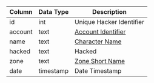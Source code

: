| Column  | Data Type | Description                                                                         |
| ------- | --------- | ----------------------------------------------------------------------------------- |
| id      | int       | Unique Hacker Identifier                                                            |
| account | text      | [Account Identifier](account.md)                                                    |
| name    | text      | [Character Name](character_data.md)                                                 |
| hacked  | text      | Hacked                                                                              |
| zone    | text      | [Zone Short Name](https://eqemu.gitbook.io/server/categories/reference-lists/zones) |
| date    | timestamp | Date Timestamp                                                                      |